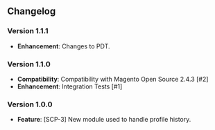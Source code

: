 ## Changelog

### Version 1.1.1
- **Enhancement**: Changes to PDT.

### Version 1.1.0
- **Compatibility**: Compatibility with Magento Open Source 2.4.3 [#2]
- **Enhancement**: Integration Tests [#1]

### Version 1.0.0
- **Feature**: [SCP-3] New module used to handle profile history.
